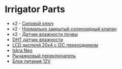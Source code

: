 # Irrigator Parts

- х2 - [Силовой ключ](https://amperka.ru/product/troyka-mosfet-p-channel)
- х2 - [Нормально закрытый соленоидный клапан](https://amperka.ru/product/solenoid-valve-normally-closed)
- х2 - [Датчик влажности почвы](https://amperkot.ru/msk/catalog/modul_datchika_vlazhnosti_pochvyi_fc28-23860871.html)
- [DHT датчик влажности](https://amperkot.ru/products/modul_datchika_temperaturyi_i_vlazhnosti_dht22/23874958.html)
- [LCD диспелй 20х4 с I2C переходником](https://amperkot.ru/msk/catalog/lcd_displey_20x4_s_i2c_perehodnikom_zheltaya_podsvetka-23866344.html)
- [Iskra Neo](https://amperka.ru/product/iskra-neo)
- [Рычажковый переключатель]()
- [Блок питания 12V](https://amperkot.ru/msk/catalog/impulsnyiy_blok_pitaniya_transformator_s3612_dc12v_3a_ac110v_220v_dlya_dc12v_3a-24255076.html)